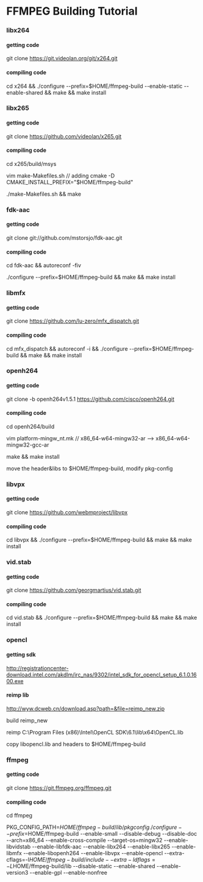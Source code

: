 # FFMPEG  Building Tutorial

### libx264
#### getting code
git clone https://git.videolan.org/git/x264.git

#### compiling code
cd x264 && ./configure --prefix=$HOME/ffmpeg-build --enable-static --enable-shared && make && make install



### libx265
#### getting code
git clone https://github.com/videolan/x265.git
#### compiling code
cd x265/build/msys

vim make-Makefiles.sh // adding
cmake -D CMAKE_INSTALL_PREFIX="$HOME/ffmpeg-build"

./make-Makefiles.sh && make



### fdk-aac
#### getting code
git clone git://github.com/mstorsjo/fdk-aac.git
#### compiling code
cd fdk-aac && autoreconf -fiv

./configure --prefix=$HOME/ffmpeg-build && make && make install



### libmfx
#### getting code
git clone https://github.com/lu-zero/mfx_dispatch.git
#### compiling code
cd mfx_dispatch && autoreconf -i && ./configure --prefix=$HOME/ffmpeg-build && make && make install



### openh264
#### getting code
git clone -b openh264v1.5.1 https://github.com/cisco/openh264.git
#### compiling code
cd openh264/build

vim platform-mingw_nt.mk // x86_64-w64-mingw32-ar --> x86_64-w64-mingw32-gcc-ar

make && make install

move the header&libs to $HOME/ffmpeg-build, modify pkg-config



### libvpx
#### getting code
git clone https://github.com/webmproject/libvpx
#### compiling code
cd libvpx && ./configure --prefix=$HOME/ffmpeg-build && make && make install



### vid.stab
#### getting code
git clone https://github.com/georgmartius/vid.stab.git
#### compiling code
cd vid.stab && ./configure --prefix=$HOME/ffmpeg-build && make && make install



### opencl
#### getting sdk
http://registrationcenter-download.intel.com/akdlm/irc_nas/9302/intel_sdk_for_opencl_setup_6.1.0.1600.exe
#### reimp lib
http://wyw.dcweb.cn/download.asp?path=&file=reimp_new.zip

build reimp_new

reimp C:\Program Files (x86)\Intel\OpenCL SDK\6.1\lib\x64\OpenCL.lib

copy libopencl.lib and headers to $HOME/ffmpeg-build



### ffmpeg
#### getting code
git clone https://git.ffmpeg.org/ffmpeg.git
#### compiling code
cd ffmpeg

PKG_CONFIG_PATH=$HOME/ffmpeg-build/lib/pkgconfig ./configure --prefix=$HOME/ffmpeg-build --enable-small --disable-debug --disable-doc --arch=x86_64 --enable-cross-compile --target-os=mingw32 --enable-libvidstab --enable-libfdk-aac --enable-libx264 --enable-libx265 --enable-libmfx --enable-libopenh264 --enable-libvpx --enable-opencl --extra-cflags=-I$HOME/ffmpeg-build/include --extra-ldflags=-L$HOME/ffmpeg-build/lib --disable-static --enable-shared --enable-version3 --enable-gpl --enable-nonfree


